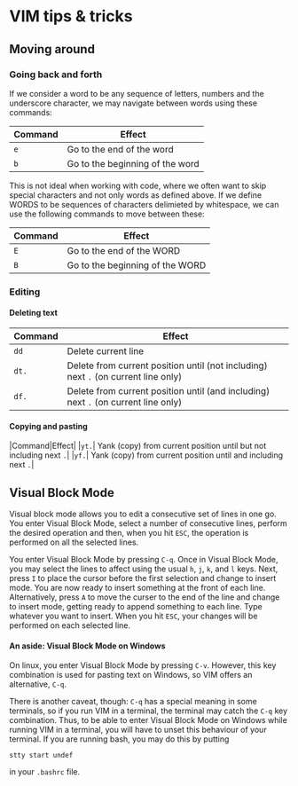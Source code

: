 # VIM tips & tricks

## Moving around

### Going back and forth

If we consider a word to be any sequence of letters, numbers and the underscore character, we may 
navigate between words using these commands:

|Command|Effect|
|-------|------|
|`e`    | Go to the end of the word |
|`b`    | Go to the beginning of the word | 

This is not ideal when working with code, where we often want to skip special characters and not only words as defined above.
If we define WORDS to be sequences of characters delimieted by whitespace, we can use the following commands 
to move between these:

|Command|Effect|
|-------|------|
|`E`    | Go to the end of the WORD|
|`B`    | Go to the beginning of the WORD|

### Editing

#### Deleting text

|Command|Effect|
|-------|------|
|`dd`   | Delete current line|
|`dt.`  | Delete from current position until (not including) next `.` (on current line only)|
|`df.`  | Delete from current position until (and including) next `.` (on current line only)|

#### Copying and pasting

|Command|Effect|
|`yt.`| Yank (copy) from current position until but not including next `.`|
|`yf.`| Yank (copy) from current position until and including next `.`|

## Visual Block Mode

Visual block mode allows you to edit a consecutive set of lines in one go. You enter Visual Block Mode, select a number of consecutive lines, perform the desired operation and then, when you hit `ESC`, the operation is performed on all the selected lines.

You enter Visual Block Mode by pressing `C-q`. Once in Visual Block Mode, you may select the lines to affect using the usual `h`, `j`, `k`, and `l` keys. Next, press `I` to place the cursor before the first selection and change to insert mode. You are now ready to insert something at the front of each line. Alternatively, press `A` to move the curser to the end of the line and change to insert mode, getting ready to append something to each line. Type whatever you want to insert. When you hit `ESC`, your changes will be performed on each selected line.

#### An aside: Visual Block Mode on Windows
On linux, you enter Visual Block Mode by pressing `C-v`. However, this key combination is used for pasting text on Windows, so VIM offers an alternative, `C-q`.

There is another caveat, though: `C-q` has a special meaning in some terminals, so if you run VIM in a terminal, the terminal may catch the `C-q` key combination. Thus, to be able to enter Visual Block Mode on Windows while running VIM in a terminal, you will have to unset this behaviour of your terminal. If you are running bash, you may do this by putting

```
stty start undef
```

in your `.bashrc` file.


